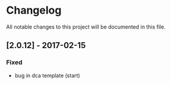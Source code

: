 # Changelog
All notable changes to this project will be documented in this file.

## [2.0.12] - 2017-02-15

### Fixed
- bug in dca template (start)